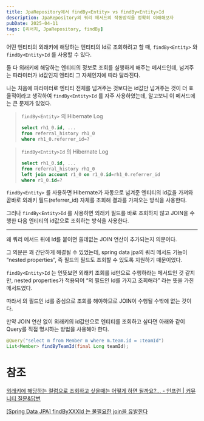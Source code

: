 ```yaml
---
title: JpaRepository에서 findBy<Entity> vs findBy<Entity>Id
description: JpaRepository의 쿼리 메서드의 작동방식을 정확히 이해해보자
pubDate: 2025-04-11
tags: [리서치, JpaRepository, findBy]
---
```


어떤 엔티티의 외래키에 해당하는 엔티티의 Id로 조회하려고 할 때, `findBy<Entity>` 와 `findBy<Entity>Id` 를 사용할 수 있다.

둘 다 외래키에 해당하는 엔티티의 정보로 조회를 실행하게 해주는 메서드인데, 넘겨주는 파라미터가 id값인지 엔티티 그 자체인지에 따라 달라진다.

나는 처음에 파라미터로 엔티티 전체를 넘겨주는 것보다는 id값만 넘겨주는 것이 더 효율적이라고 생각하여 `findBy<Entity>Id` 를 자주 사용하였는데, 알고보니 이 메서드에는 큰 문제가 있었다.

> `findBy<Entity>` 의 Hibernate Log
> 
> ```sql
> select rh1_0.id, ...
> from referral_history rh1_0 
> where rh1_0.referrer_id=?
> ```

> `findBy<Entity>Id` 의 Hibernate Log
> 
> ```sql
> select rh1_0.id, ... 
> from referral_history rh1_0 
> left join account r1_0 on r1_0.id=rh1_0.referrer_id 
> where r1_0.id=?
> ```

`findBy<Entity>` 를 사용하면 Hibernate가 자동으로 넘겨준 엔티티의 id값을 가져와 곧바로 외래키 필드(referrer_id) 자체를 조회해 결과를 가져오는 방식을 사용한다.

그러나 `findBy<Entity>Id` 를 사용하면 외래키 필드를 바로 조회하지 않고 JOIN을 수행한 다음 엔티티의 id값으로 조회하는 방식을 사용한다.

---

왜 쿼리 메서드 뒤에 Id를 붙이면 쓸데없는 JOIN 연산이 추가되는지 의문이다.

그 의문은 꽤 간단하게 해결될 수 있었는데, spring data jpa의 쿼리 메서드 기능이 “nested properties”, 즉 필드의 필드도 조회할 수 있도록 지원하기 때문이었다.

`findBy<Entity>Id` 는 언뜻보면 외래키 조회를 id만으로 수행하라는 메서드인 것 같지만, nested properties가 적용되어 “<Entity>의 필드인 Id를 가지고 조회해라” 라는 뜻을 가진 메서드였다.

따라서 <Entity>의 필드인 id를 중심으로 조회를 해야하므로 JOIN이 수행될 수밖에 없는 것이다.

만약 JOIN 연산 없이 외래키의 id값만으로 엔티티를 조회하고 싶다면 아래와 같이 Query를 직접 명시하는 방법을 사용해야 한다.

```java
@Query("select m from Member m where m.team.id = :teamId")
List<Member> findByTeamId(final Long teamId);
```

# 참조

[외래키에 해당하는 컬럼으로 조회하고 싶을때는 어떻게 하면 될까요?... - 인프런 | 커뮤니티 질문&답변](https://www.inflearn.com/community/questions/24691/%EC%99%B8%EB%9E%98%ED%82%A4%EC%97%90-%ED%95%B4%EB%8B%B9%ED%95%98%EB%8A%94-%EC%BB%AC%EB%9F%BC%EC%9C%BC%EB%A1%9C-%EC%A1%B0%ED%9A%8C%ED%95%98%EA%B3%A0-%EC%8B%B6%EC%9D%84%EB%95%8C%EB%8A%94-%EC%96%B4%EB%96%BB%EA%B2%8C-%ED%95%98%EB%A9%B4-%EB%90%A0%EA%B9%8C%EC%9A%94?srsltid=AfmBOoq5vaUe4Ge8fwzJywRmUo6UtuZ10zNjGjBiWzaC8kDqF9SRveGI)

[[Spring Data JPA] findByXXXId 는 불필요한 join을 유발한다](https://velog.io/@ohzzi/Data-Jpa-findByXXXId-%EB%8A%94-%EB%B6%88%ED%95%84%EC%9A%94%ED%95%9C-join%EC%9D%84-%EC%9C%A0%EB%B0%9C%ED%95%9C%EB%8B%A4)
